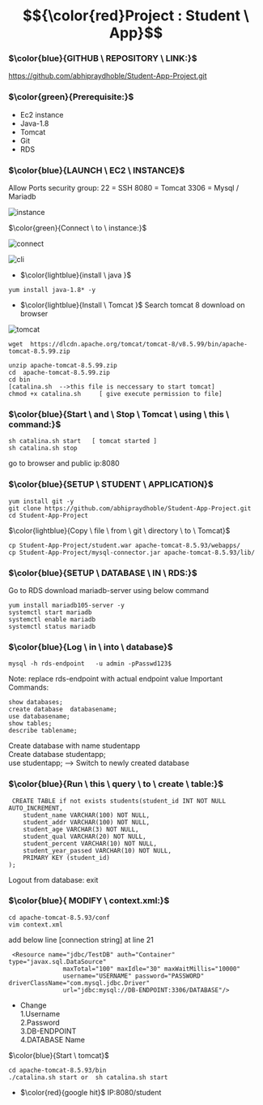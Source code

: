 # $${\color{red}Project : Student \ App}$$ 

### $\color{blue}{GITHUB \ REPOSITORY \ LINK:}$ 
https://github.com/abhipraydhoble/Student-App-Project.git

### $\color{green}{Prerequisite:}$
- Ec2 instance 
- Java-1.8 
- Tomcat 
- Git 
- RDS 

### $\color{blue}{LAUNCH \ EC2 \ INSTANCE}$
Allow Ports security group: 
22 = SSH 
8080 = Tomcat 
3306 = Mysql / Mariadb

![instance](https://github.com/abhipraydhoble/Project-Student-App/assets/122669982/d7851745-1bfe-4f92-b7bb-18555f2dfd45)

$\color{green}{Connect \ to \ instance:}$

![connect](https://github.com/abhipraydhoble/Project-Student-App/assets/122669982/727778ca-e9ee-43c9-ab85-ff055f94d4a2)

![cli](https://github.com/abhipraydhoble/Project-Student-App/assets/122669982/0e6244e1-489c-42c1-ae89-27c8b7c37792)

- $\color{lightblue}{install \ java }$
````
yum install java-1.8* -y 
````
- $\color{lightblue}{Install \ Tomcat }$
Search tomcat 8 download  on browser

![tomcat](https://github.com/abhipraydhoble/Project-Student-App/assets/122669982/8e622609-b7df-4f26-b8e3-e787e5e16c95)

 ````
wget  https://dlcdn.apache.org/tomcat/tomcat-8/v8.5.99/bin/apache-tomcat-8.5.99.zip

unzip apache-tomcat-8.5.99.zip 
cd  apache-tomcat-8.5.99.zip 
cd bin 
[catalina.sh  -->this file is neccessary to start tomcat] 
chmod +x catalina.sh     [ give execute permission to file] 
````
### $\color{blue}{Start \ and \ Stop \ Tomcat \ using \ this \ command:}$
````
sh catalina.sh start   [ tomcat started ]
sh catalina.sh stop 
````
go to browser and public ip:8080

### $\color{blue}{SETUP \ STUDENT \ APPLICATION}$
````
yum install git -y 
git clone https://github.com/abhipraydhoble/Student-App-Project.git 
cd Student-App-Project 
````
$\color{lightblue}{Copy \ file \ from \ git \ directory \ to \ Tomcat}$

````
cp Student-App-Project/student.war apache-tomcat-8.5.93/webapps/ 
cp Student-App-Project/mysql-connector.jar apache-tomcat-8.5.93/lib/ 
````
### $\color{blue}{SETUP \ DATABASE \ IN \ RDS:}$
Go to RDS
download mariadb-server using  below command

````
yum install mariadb105-server -y
systemctl start mariadb    
systemctl enable mariadb  
systemctl status mariadb
````

### $\color{blue}{Log \ in \ into \ database}$

````
mysql -h rds-endpoint   -u admin -pPasswd123$
````
Note: replace rds-endpoint with actual endpoint value
Important Commands:
````
show databases;
create database  databasename;
use databasename;
show tables;
describe tablename;

  ````
<Mariadb> Create database with name studentapp  
<Mariadb> Create database studentapp;    
<Mariadb> use studentapp;   --> Switch to newly created database   

### $\color{blue}{Run \ this \ query \ to \ create \ table:}$
````
 CREATE TABLE if not exists students(student_id INT NOT NULL AUTO_INCREMENT,  
	student_name VARCHAR(100) NOT NULL,  
	student_addr VARCHAR(100) NOT NULL,   
	student_age VARCHAR(3) NOT NULL,      
	student_qual VARCHAR(20) NOT NULL,     
	student_percent VARCHAR(10) NOT NULL,   
	student_year_passed VARCHAR(10) NOT NULL,  
	PRIMARY KEY (student_id)  
);
````
Logout from database:
<Mariadb> exit

 ### $\color{blue}{ MODIFY \ context.xml:}$

```
cd apache-tomcat-8.5.93/conf
vim context.xml
````
add below line [connection string] at line 21
````
 <Resource name="jdbc/TestDB" auth="Container" type="javax.sql.DataSource"
               maxTotal="100" maxIdle="30" maxWaitMillis="10000"
               username="USERNAME" password="PASSWORD" driverClassName="com.mysql.jdbc.Driver"
               url="jdbc:mysql://DB-ENDPOINT:3306/DATABASE"/>

````
* Change  
1.Username  
2.Password   
3.DB-ENDPOINT  
4.DATABASE Name 

$\color{blue}{Start \ tomcat}$
````
cd apache-tomcat-8.5.93/bin
./catalina.sh start or  sh catalina.sh start
````

- $\color{red}{google hit}$
IP:8080/student
